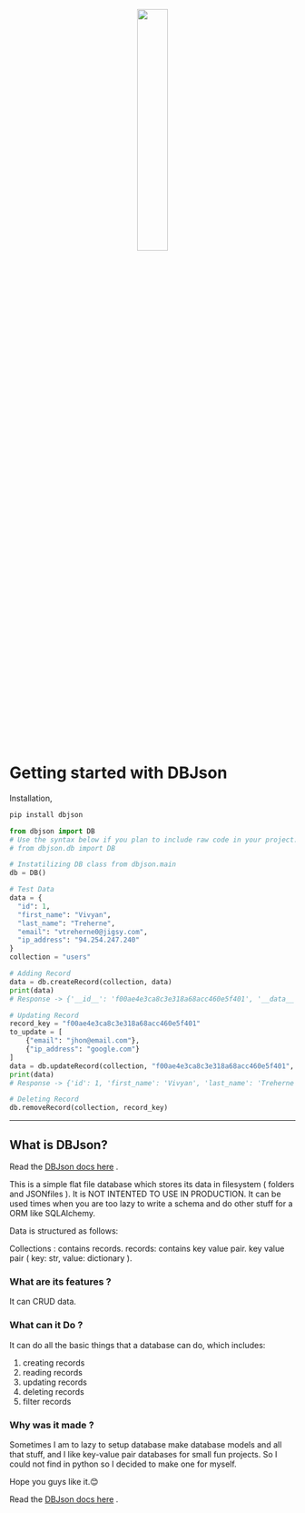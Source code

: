 <p align="center" width="100%">
    <img width="33%" src="https://i.imgur.com/gbT5IKBm.jpg">
</p>

# Getting started with DBJson

Installation,

```bash
pip install dbjson
```

```python
from dbjson import DB
# Use the syntax below if you plan to include raw code in your project.
# from dbjson.db import DB 

# Instatilizing DB class from dbjson.main
db = DB()

# Test Data
data = {
  "id": 1,
  "first_name": "Vivyan",
  "last_name": "Treherne",
  "email": "vtreherne0@jigsy.com",
  "ip_address": "94.254.247.240"
}
collection = "users"

# Adding Record
data = db.createRecord(collection, data)
print(data)
# Response -> {'__id__': 'f00ae4e3ca8c3e318a68acc460e5f401', '__data__': {'id': 1, 'first_name': 'Vivyan', 'last_name': 'Treherne', 'email': 'vtreherne0@jigsy.com', 'ip_address': '94.254.247.240'}}

# Updating Record
record_key = "f00ae4e3ca8c3e318a68acc460e5f401"
to_update = [
    {"email": "jhon@email.com"},
    {"ip_address": "google.com"}
]
data = db.updateRecord(collection, "f00ae4e3ca8c3e318a68acc460e5f401", to_update)
print(data)
# Response -> {'id': 1, 'first_name': 'Vivyan', 'last_name': 'Treherne', 'email': 'jhon@email.com', 'ip_address': 'google.com'}

# Deleting Record
db.removeRecord(collection, record_key)
```

---

## What is DBJson?

Read the [DBJson docs here](https://ketanip.github.io/dbjson/) .

This is a simple flat file database which stores its data in filesystem ( folders and JSONfiles ).
It is NOT INTENTED TO USE IN PRODUCTION.
It can be used times when you are too lazy to write a schema and do other stuff for a ORM like SQLAlchemy.

Data is structured as follows:

Collections : contains records.
records: contains key value pair.
key value pair ( key: str, value: dictionary ).

### What are its features ?

It can CRUD data.

### What can it Do ?

It can do all the basic things that a database can do, which includes:

1. creating records
2. reading records
3. updating records
4. deleting records
5. filter records

### Why was it made ?

Sometimes I am to lazy to setup database make database models and all that stuff, and I like key-value pair databases for small fun projects. So I could not find in python so I decided to make one for myself.

Hope you guys like it.😊

Read the [DBJson docs here](https://ketanip.github.io/dbjson/) .
